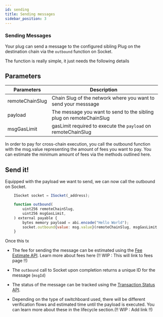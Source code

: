 ```yaml
---
id: sending
title: Sending messages
sidebar_position: 3
---
```


### Sending Messages

Your plug can send a message to the configured sibling Plug on the destination chain via the `outbound` function on Socket.

The function is really simple, it just needs the following details

## Parameters

| Parameters | Description |
| --- | --- |
| remoteChainSlug | Chain Slug of the network where you want to send your messsage |
| payload | The message you want to send to the sibling plug on remoteChainSlug |
| msgGasLimit | gasLimit required to execute the `payload` on remoteChainSlug |

In order to pay for cross-chain execution, you call the outbound function with the msg.value representing the amount of fees you want to pay. You can estimate the minimum amount of fees via the methods outlined here.

<!-- TODO: ADD fee linkage here -->

## Send it! 

Equipped with the payload we want to send, we can now call the outbound on Socket. 

```javascript
    ISocket socket = ISocket(_address);

    function outbound(
        uint256 remoteChainSlug,
        uint256 msgGasLimit,
    ) external payable {
        bytes memory payload = abi.encode("Hello World");
        socket.outbound{value: msg.value}(remoteChainSlug, msgGasLimit, payload);
    }
```

Once this tx 

- The fee for sending the message can be estimated using the [Fee Estimate API](../Resources/apiReference.md). Learn more about fees here (!! WIP : This will link to fees page !!)

- The `outbound` call to Socket upon completion returns a unique ID for the message (`msgId`)
- The status of the message can be tracked using the [Transaction Status API](../Resources/apiReference.md).
- Depending on the type of switchboard used, there will be different verification flows and estimated time until the payload is executed. You can learn more about these in the lifecycle section.(!! WIP : Add link !!)
